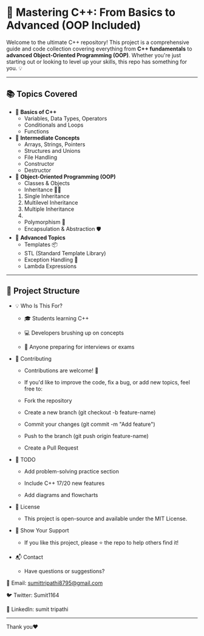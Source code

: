 # 🚀 Mastering C++: From Basics to Advanced (OOP Included)

Welcome to the ultimate C++ repository! This project is a comprehensive guide and code collection covering everything from **C++ fundamentals** to **advanced Object-Oriented Programming (OOP)**. Whether you're just starting out or looking to level up your skills, this repo has something for you. 💡

---

## 📚 Topics Covered

- 🔰 **Basics of C++**
  - Variables, Data Types, Operators
  - Conditionals and Loops
  - Functions
- 🧮 **Intermediate Concepts**
  - Arrays, Strings, Pointers
  - Structures and Unions
  - File Handling
  - Constructor
  - Destructor
- 🧱 **Object-Oriented Programming (OOP)**
  - Classes & Objects
  - Inheritance 👨‍👧
  1. Single Inheritance
  2. Multilevel Inheritance
  3. Multiple Inheritance
  4. 
  - Polymorphism 🔁
  - Encapsulation & Abstraction 🛡️
- 🧠 **Advanced Topics**
  - Templates 📦
  - STL (Standard Template Library)
  - Exception Handling 🚨
  - Lambda Expressions

---

## 📂 Project Structure
- 💡 Who Is This For?
   - 🎓 Students learning C++

   - 💻 Developers brushing up on concepts

   - 📘 Anyone preparing for interviews or exams

- 🤝 Contributing
  - Contributions are welcome! 🙌
  - If you'd like to improve the code, fix a bug, or add new topics, feel free to:

  - Fork the repository

  - Create a new branch (git checkout -b feature-name)

  - Commit your changes (git commit -m "Add feature")

  - Push to the branch (git push origin feature-name)

  - Create a Pull Request

- 📌 TODO
   - Add problem-solving practice section

   - Include C++ 17/20 new features

   - Add diagrams and flowcharts

- 📄 License
  - This project is open-source and available under the MIT License.

- 🌟 Show Your Support
  - If you like this project, please ⭐ the repo to help others find it!

- 📬 Contact
  - Have questions or suggestions?

📧 Email: sumittripathi8795@gmail.com

🐦 Twitter: Sumit1164

🔗 LinkedIn: sumit tripathi


---

Thank you❤️
